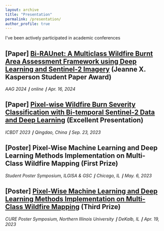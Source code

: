 ```yaml
---
layout: archive
title: "Presentation"
permalink: /presentation/
author_profile: true
---
```

I've been actively participated in academic conferences

## [Paper] [Bi-RAUnet: A Multiclass Wildfire Burnt Area Assessment Framework using Deep Learning and Sentinel-2 Imagery](https://aag.secure-platform.com/aag2024/solicitations/57/sessiongallery/7886/application/31267) (Jeanne X. Kasperson Student Paper Award) 

*AAG 2024 **∣** online **∣** Apr. 16, 2024*

## [Paper] [Pixel-wise Wildfire Burn Severity Classification with Bi-temporal Sentinel-2 Data and Deep Learning](https://news.ouc.edu.cn/2023/1004/c79a114189/page.htm) (Excellent Presentation)

*ICBDT 2023 **∣** Qingdao, China **∣** Sep. 23, 2023*


## [Poster] Pixel-Wise Machine Learning and Deep Learning Methods Implementation on Multi-Class Wildfire Mapping (First Prize)

*Student Poster Symposium, ILGISA & GSC **∣** Chicago, IL **∣** May. 6, 2023*

## [Poster] [Pixel-Wise Machine Learning and Deep Learning Methods Implementation on Multi-Class Wildfire Mapping](https://niutoday.info/2023/05/03/oseel-announces-cure-awards/) (Third Prize)

*CURE Poster Symposium, Northern Illinois University **∣** DeKalb, IL **∣** Apr. 19, 2023*


